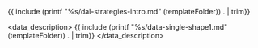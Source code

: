 {{ include (printf "%s/dal-strategies-intro.md" (templateFolder)) . | trim}}

<data_description>
{{ include (printf "%s/data-single-shape1.md" (templateFolder)) . | trim}}
</data_description>

